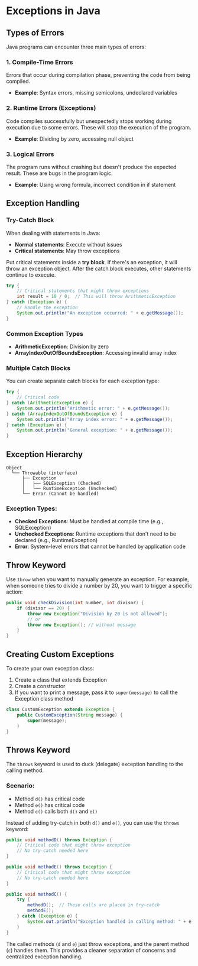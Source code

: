 # Exceptions in Java

## Types of Errors

Java programs can encounter three main types of errors:

### 1. Compile-Time Errors
Errors that occur during compilation phase, preventing the code from being compiled.
- **Example**: Syntax errors, missing semicolons, undeclared variables

### 2. Runtime Errors (Exceptions)
Code compiles successfully but unexpectedly stops working during execution due to some errors. These will stop the execution of the program.
- **Example**: Dividing by zero, accessing null object

### 3. Logical Errors
The program runs without crashing but doesn't produce the expected result. These are bugs in the program logic.
- **Example**: Using wrong formula, incorrect condition in if statement

## Exception Handling

### Try-Catch Block
When dealing with statements in Java:
- **Normal statements**: Execute without issues
- **Critical statements**: May throw exceptions

Put critical statements inside a **try block**. If there's an exception, it will throw an exception object. After the catch block executes, other statements continue to execute.

```java
try {
    // Critical statements that might throw exceptions
    int result = 10 / 0;  // This will throw ArithmeticException
} catch (Exception e) {
    // Handle the exception
    System.out.println("An exception occurred: " + e.getMessage());
}
```

### Common Exception Types
- **ArithmeticException**: Division by zero
- **ArrayIndexOutOfBoundsException**: Accessing invalid array index

### Multiple Catch Blocks
You can create separate catch blocks for each exception type:

```java
try {
    // Critical code
} catch (ArithmeticException e) {
    System.out.println("Arithmetic error: " + e.getMessage());
} catch (ArrayIndexOutOfBoundsException e) {
    System.out.println("Array index error: " + e.getMessage());
} catch (Exception e) {
    System.out.println("General exception: " + e.getMessage());
}
```

## Exception Hierarchy

```
Object
  └── Throwable (interface)
      ├── Exception
      │   ├── SQLException (Checked)
      │   └── RuntimeException (Unchecked)
      └── Error (Cannot be handled)
```

### Exception Types:
- **Checked Exceptions**: Must be handled at compile time (e.g., SQLException)
- **Unchecked Exceptions**: Runtime exceptions that don't need to be declared (e.g., RuntimeException)
- **Error**: System-level errors that cannot be handled by application code

## Throw Keyword

Use `throw` when you want to manually generate an exception. For example, when someone tries to divide a number by 20, you want to trigger a specific action:

```java
public void checkDivision(int number, int divisor) {
    if (divisor == 20) {
        throw new Exception("Division by 20 is not allowed");
        // or
        throw new Exception(); // without message
    }
}
```

## Creating Custom Exceptions

To create your own exception class:

1. Create a class that extends Exception
2. Create a constructor
3. If you want to print a message, pass it to `super(message)` to call the Exception class method

```java
class CustomException extends Exception {
    public CustomException(String message) {
        super(message);
    }
}
```

## Throws Keyword

The `throws` keyword is used to duck (delegate) exception handling to the calling method.

### Scenario:
- Method `d()` has critical code
- Method `e()` has critical code  
- Method `c()` calls both `d()` and `e()`

Instead of adding try-catch in both `d()` and `e()`, you can use the `throws` keyword:

```java
public void methodD() throws Exception {
    // Critical code that might throw exception
    // No try-catch needed here
}

public void methodE() throws Exception {
    // Critical code that might throw exception
    // No try-catch needed here
}

public void methodC() {
    try {
        methodD();  // These calls are placed in try-catch
        methodE();
    } catch (Exception e) {
        System.out.println("Exception handled in calling method: " + e.getMessage());
    }
}
```

The called methods (`d` and `e`) just throw exceptions, and the parent method (`c`) handles them. This provides a cleaner separation of concerns and centralized exception handling.
